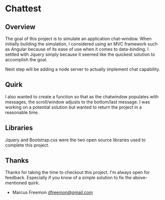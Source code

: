 # Chattest

## Overview

The goal of this project is to simulate an application chat-window.
When initially building the simulation, I considered using an
MVC framework such as Angular because of its ease of use when it comes to 
data-binding. I settled with Jquery simply because it seemed like the quickest solution to accomplish the goal.

Next step will be adding a node server to actually implement chat capability.

## Quirk

I also wanted to create a function so that as the chatwindow populates with messages, the scroll/window adjusts to the bottom/last message. I was working on a potential solution but wanted to return the project in a reasonable time.


## Libraries

Jquery and Bootstrap.css were the two open source libraries used to complete this project.

## Thanks

Thanks for taking the time to checkout this project. I'm always open for feedback. Especially if you know of a simple solution to fix the above-mentioned quirk.

- Marcus Freemon
dfreemon@gmail.com
